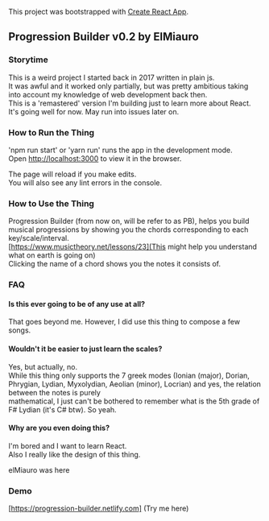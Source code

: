 This project was bootstrapped with [Create React App](https://github.com/facebook/create-react-app).

## Progression Builder v0.2 by ElMiauro

### Storytime
This is a weird project I started back in 2017 written in plain js.
<br /> It was awful and it worked only partially, but was pretty ambitious taking into account my knowledge of web development back then.<br />
This is a 'remastered' version I'm building just to learn more about React.<br />
 It's going well for now. May run into issues later on.

### How to Run the Thing
'npm run start' or 'yarn run' runs the app in the development mode.<br />
Open [http://localhost:3000](http://localhost:3000) to view it in the browser.

The page will reload if you make edits.<br />
You will also see any lint errors in the console.

### How to Use the Thing
Progression Builder (from now on, will be refer to as PB), helps you build musical progressions by showing you the chords corresponding to each key/scale/interval.<br />
[https://www.musictheory.net/lessons/23](This might help you understand what on earth is going on)<br />
Clicking the name of a chord shows you the notes it consists of.


### FAQ
#### Is this ever going to be of any use at all?
That goes beyond me. However, I did use this thing to compose a few songs.

#### Wouldn't it be easier to just learn the scales?
Yes, but actually, no. <br />
While this thing only supports the 7 greek modes (Ionian (major), Dorian, Phrygian, Lydian, Myxolydian, Aeolian (minor), Locrian) and yes, the relation between the notes is purely <br />mathematical, I just can't be bothered to remember what is the 5th grade of F# Lydian (it's C# btw). So yeah.

#### Why are you even doing this?
I'm bored and I want to learn React.<br />
Also I really like the design of this thing.

elMiauro was here

### Demo
[https://progression-builder.netlify.com] (Try me here)

